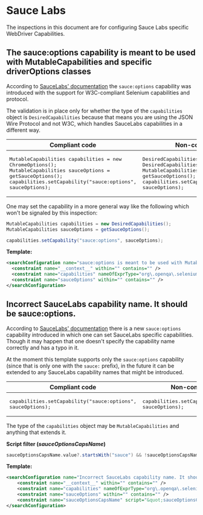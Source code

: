# Sauce Labs

The inspections in this document are for configuring Sauce Labs specific WebDriver Capabilities.

## The sauce:options capability is meant to be used with MutableCapabilities and specific driverOptions classes

According to [SauceLabs' documentation](https://wiki.saucelabs.com/display/DOCS/Selenium+W3C+Capabilities+Support)
the `sauce:options` capability was introduced with the support for W3C-compliant Selenium capabilities and protocol.

The validation is in place only for whether the type of the `capabilities` object is `DesiredCapabilities` because that
means you are using the JSON Wire Protocol and not W3C, which handles SauceLabs capabilities in a different way.

| Compliant code | Non-compliant code |
|---|---|
| <pre>MutableCapabilities capabilities = new ChromeOptions();<br>MutableCapabilities sauceOptions = getSauceOptions();<br>capabilities.setCapability("sauce:options", sauceOptions);</pre> | <pre>DesiredCapabilities capabilities = new DesiredCapabilities();<br>MutableCapabilities sauceOptions = getSauceOptions();<br>capabilities.setCapability("sauce:options", sauceOptions);</pre> |

One may set the capability in a more general way like the following which won't be signaled by this inspection:

```java
MutableCapabilities capabilities = new DesiredCapabilities();
MutableCapabilities sauceOptions = getSauceOptions();

capabilities.setCapability("sauce:options", sauceOptions);
```

**Template:**

```xml
<searchConfiguration name="sauce:options is meant to be used with MutableCapabilities and specific driverOptions classes instead of DesiredCapabilities." text="$capabilities$.setCapability(&quot;sauce:options&quot;, $sauceOptions$);" recursive="true" caseInsensitive="true" type="JAVA" pattern_context="default">
  <constraint name="__context__" within="" contains="" />
  <constraint name="capabilities" nameOfExprType="org\.openqa\.selenium\.remote\.DesiredCapabilities" expressionTypes="org.openqa.selenium.remote.DesiredCapabilities" within="" contains="" />
  <constraint name="sauceOptions" within="" contains="" />
</searchConfiguration>
```

## Incorrect SauceLabs capability name. It should be sauce:options.

According to [SauceLabs' documentation](https://wiki.saucelabs.com/display/DOCS/Selenium+W3C+Capabilities+Support)
there is a new `sauce:options` capability introduced in which one can set SauceLabs specific capabilities. Though it may
happen that one doesn't specify the capability name correctly and has a typo in it.

At the moment this template supports only the `sauce:options` capability (since that is only one with the `sauce:` prefix),
in the future it can be extended to any SauceLabs capability names that might be introduced.

| Compliant code | Non-compliant code |
|---|---|
| <pre>capabilities.setCapability("sauce:options", sauceOptions);</pre> | <pre>capabilities.setCapability("sauce:opts", sauceOptions);</pre> |

The type of the `capabilities` object may be `MutableCapabilities` and anything that extends it.

**Script filter ($sauceOptionsCapsName$)**

```groovy
sauceOptionsCapsName.value?.startsWith("sauce") && !sauceOptionsCapsName.value?.equals("sauce:options") 
```

**Template:**

```xml
<searchConfiguration name="Incorrect SauceLabs capability name. It should be sauce:options." text="$capabilities$.setCapability(&quot;$sauceOptionsCapsName$&quot;, $sauceOptions$);" recursive="true" caseInsensitive="true" type="JAVA" pattern_context="default">
    <constraint name="__context__" within="" contains="" />
    <constraint name="capabilities" nameOfExprType="org\.openqa\.selenium\.MutableCapabilities" expressionTypes="org.openqa.selenium.MutableCapabilities" exprTypeWithinHierarchy="true" within="" contains="" />
    <constraint name="sauceOptions" within="" contains="" />
    <constraint name="sauceOptionsCapsName" script="&quot;sauceOptionsCapsName.value?.startsWith(&quot;sauce&quot;) &amp;&amp; !sauceOptionsCapsName.value?.equals(&quot;sauce:options&quot;) &quot;" within="" contains="" />
</searchConfiguration>
```
